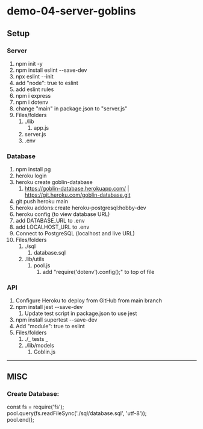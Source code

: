 # demo-04-server-goblins

## Setup

### Server

1. npm init -y
1. npm install eslint --save-dev
1. npx eslint --init
1. add "node": true to eslint
1. add eslint rules
1. npm i express
1. npm i dotenv
1. change "main" in package.json to "server.js"
1. Files/folders
   1. ./lib
      1. app.js
   1. server.js
   1. .env

### Database

1. npm install pg
1. heroku login
1. heroku create goblin-database
   1. https://goblin-database.herokuapp.com/ | https://git.heroku.com/goblin-database.git
1. git push heroku main
1. heroku addons:create heroku-postgresql:hobby-dev
1. heroku config (to view database URL)
1. add DATABASE_URL to .env
1. add LOCALHOST_URL to .env
1. Connect to PostgreSQL (localhost and live URL)
1. Files/folders
   1. ./sql
      1. database.sql
   1. .lib/utils
      1. pool.js
         1. add "require('dotenv').config();" to top of file

### API

1. Configure Heroku to deploy from GitHub from main branch
1. npm install jest --save-dev
   1. Update test script in package.json to use jest
1. npm install supertest --save-dev
1. Add "module": true to eslint
1. Files/folders
   1. ./_ tests _
   1. ./lib/models
      1. Goblin.js

---

## MISC

### Create Database:

const fs = require('fs');\
pool.query(fs.readFileSync('./sql/database.sql', 'utf-8')); \
pool.end();
